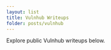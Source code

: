 ```yaml
---
layout: list
title: Vulnhub Writeups
folder: posts/vulnhub
---
```


Explore public Vulnhub writeups below.

